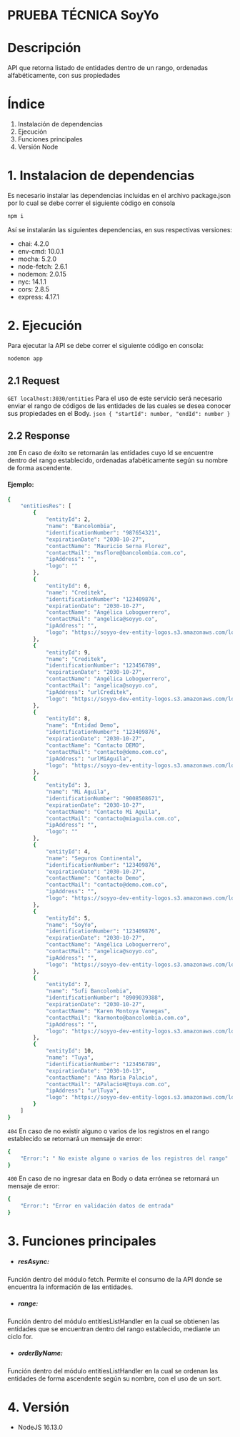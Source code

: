 # PRUEBA TÉCNICA SoyYo
# Descripción
API que retorna listado de entidades dentro de un rango, ordenadas alfabéticamente, con sus propiedades

# Índice
1. Instalación de dependencias
2. Ejecución
3. Funciones principales
4. Versión Node

# 1. Instalacion de dependencias
Es necesario instalar las dependencias incluidas en el archivo package.json por lo cual se debe correr el siguiente código en consola
```bash
npm i
```
Así se instalarán las siguientes dependencias, en sus respectivas versiones:
- chai: 4.2.0
- env-cmd: 10.0.1
- mocha: 5.2.0
- node-fetch: 2.6.1
- nodemon: 2.0.15
- nyc: 14.1.1
- cors: 2.8.5
- express: 4.17.1


# 2. Ejecución
Para ejecutar la API se debe correr el siguiente código en consola:
```bash
nodemon app
```

## 2.1 Request
`GET localhost:3030/entities`
Para el uso de este servicio será necesario enviar el rango de códigos de las entidades de las cuales se desea conocer sus propiedades en el Body.
`json
{
    "startId": number,
    "endId": number
} 
`
## 2.2 Response
`200`
En caso de éxito se retornarán las entidades cuyo Id se encuentre dentro del rango establecido, ordenadas afabéticamente según su nombre de forma ascendente.

#### Ejemplo:
```bash
{
    "entitiesRes": [
        {
            "entityId": 2,
            "name": "Bancolombia",
            "identificationNumber": "987654321",
            "expirationDate": "2030-10-27",
            "contactName": "Mauricio Serna Florez",
            "contactMail": "msflore@bancolombia.com.co",
            "ipAddress": "",
            "logo": ""
        },
        {
            "entityId": 6,
            "name": "Creditek",
            "identificationNumber": "123409876",
            "expirationDate": "2030-10-27",
            "contactName": "Angélica Loboguerrero",
            "contactMail": "angelica@soyyo.co",
            "ipAddress": "",
            "logo": "https://soyyo-dev-entity-logos.s3.amazonaws.com/logo_entidad_creditk.png"
        },
        {
            "entityId": 9,
            "name": "Creditek",
            "identificationNumber": "123456789",
            "expirationDate": "2030-10-27",
            "contactName": "Angélica Loboguerrero",
            "contactMail": "angelica@soyyo.co",
            "ipAddress": "urlCreditek",
            "logo": "https://soyyo-dev-entity-logos.s3.amazonaws.com/logo_entidad_creditk.png"
        },
        {
            "entityId": 8,
            "name": "Entidad Demo",
            "identificationNumber": "123409876",
            "expirationDate": "2030-10-27",
            "contactName": "Contacto DEMO",
            "contactMail": "contacto@demo.com.co",
            "ipAddress": "urlMiAguila",
            "logo": "https://soyyo-dev-entity-logos.s3.amazonaws.com/logo_entidad_demo.png"
        },
        {
            "entityId": 3,
            "name": "Mi Aguila",
            "identificationNumber": "9008508671",
            "expirationDate": "2030-10-27",
            "contactName": "Contacto Mi Aguila",
            "contactMail": "contacto@miaguila.com.co",
            "ipAddress": "",
            "logo": ""
        },
        {
            "entityId": 4,
            "name": "Seguros Continental",
            "identificationNumber": "123409876",
            "expirationDate": "2030-10-27",
            "contactName": "Contacto Demo",
            "contactMail": "contacto@demo.com.co",
            "ipAddress": "",
            "logo": "https://soyyo-dev-entity-logos.s3.amazonaws.com/logo_entidad_seguros_continental.png"
        },
        {
            "entityId": 5,
            "name": "SoyYo",
            "identificationNumber": "123409876",
            "expirationDate": "2030-10-27",
            "contactName": "Angélica Loboguerrero",
            "contactMail": "angelica@soyyo.co",
            "ipAddress": "",
            "logo": "https://soyyo-dev-entity-logos.s3.amazonaws.com/logo_entidad_soyyo.png"
        },
        {
            "entityId": 7,
            "name": "Sufi Bancolombia",
            "identificationNumber": "8909039388",
            "expirationDate": "2030-10-27",
            "contactName": "Karen Montoya Vanegas",
            "contactMail": "karmonto@bancolombia.com.co",
            "ipAddress": "",
            "logo": "https://soyyo-dev-entity-logos.s3.amazonaws.com/logo_entidad_creditk.png"
        },
        {
            "entityId": 10,
            "name": "Tuya",
            "identificationNumber": "123456789",
            "expirationDate": "2030-10-13",
            "contactName": "Ana Maria Palacio",
            "contactMail": "APalacioH@tuya.com.co",
            "ipAddress": "urlTuya",
            "logo": "https://soyyo-dev-entity-logos.s3.amazonaws.com/logo_entidad_soyyo.png"
        }
    ]
}
```
`404`
En caso de no existir alguno o varios de los registros en el rango establecido se retornará un mensaje de error:
```bash
{
    "Error:": " No existe alguno o varios de los registros del rango"
}
```
`400`
En caso de no ingresar data en Body o data errónea se retornará un mensaje de error:
```bash
{
    "Error:": "Error en validación datos de entrada"
}
```

# 3. Funciones principales
- ##### resAsync: 
Función dentro del módulo fetch. Permite el consumo de la API donde se encuentra la información de las entidades.
- ##### range:
Función dentro del módulo entitiesListHandler en la cual se obtienen las entidades que se encuentran dentro del rango establecido, mediante un ciclo for.
- ##### orderByName:
Función dentro del módulo entitiesListHandler en la cual se ordenan las entidades de forma ascendente según su nombre, con el uso de un sort.

# 4. Versión
- NodeJS 16.13.0